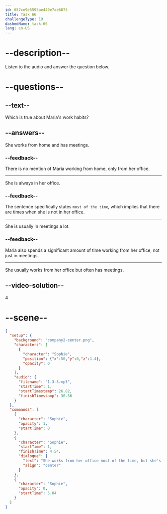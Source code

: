 ```yaml
---
id: 657ce9e5593ae449e7ae6073
title: Task 66
challengeType: 19
dashedName: task-66
lang: en-US
---
```


<!-- (audio) Sophie: She works from her office most of the time, but she's also in meetings a lot. -->

# --description--

Listen to the audio and answer the question below.

# --questions--

## --text--

Which is true about Maria's work habits?

## --answers--

She works from home and has meetings.

### --feedback--

There is no mention of Maria working from home, only from her office.

---

She is always in her office.

### --feedback--

The sentence specifically states `most of the time`, which implies that there are times when she is not in her office.

---

She is usually in meetings a lot.

### --feedback--

Maria also spends a significant amount of time working from her office, not just in meetings.

---

She usually works from her office but often has meetings.

## --video-solution--

4

# --scene--

```json
{
  "setup": {
    "background": "company2-center.png",
    "characters": [
      {
        "character": "Sophie",
        "position": {"x":50,"y":0,"z":1.4},
        "opacity": 0
      }
    ],
    "audio": {
      "filename": "1.3-3.mp3",
      "startTime": 1,
      "startTimestamp": 26.82,
      "finishTimestamp": 30.36
    }
  },
  "commands": [
    {
      "character": "Sophie",
      "opacity": 1,
      "startTime": 0
    },
    {
      "character": "Sophie",
      "startTime": 1,
      "finishTime": 4.54,
      "dialogue": {
        "text": "She works from her office most of the time, but she's also in meetings a lot.",
        "align": "center"
      }
    },
    {
      "character": "Sophie",
      "opacity": 0,
      "startTime": 5.04
    }
  ]
}
```
